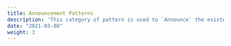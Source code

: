 ```yaml
---
title: Announcement Patterns
description: 'This category of pattern is used to `Announce` the existence of something - normally a web-resource'
date: "2021-03-08"
weight: 3
---
```

